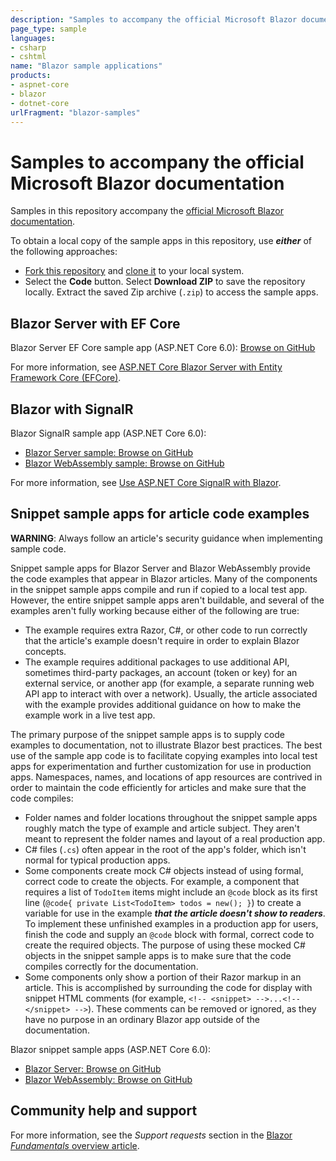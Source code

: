 ```yaml
---
description: "Samples to accompany the official Microsoft Blazor documentation."
page_type: sample
languages:
- csharp
- cshtml
name: "Blazor sample applications"
products:
- aspnet-core
- blazor
- dotnet-core
urlFragment: "blazor-samples"
---
```

# Samples to accompany the official Microsoft Blazor documentation

Samples in this repository accompany the [official Microsoft Blazor documentation](https://docs.microsoft.com/aspnet/core/blazor/).

To obtain a local copy of the sample apps in this repository, use ***either*** of the following approaches:

* [Fork this repository](https://docs.github.com/get-started/quickstart/fork-a-repo) and [clone it](https://docs.github.com/repositories/creating-and-managing-repositories/cloning-a-repository) to your local system.
* Select the **Code** button. Select **Download ZIP** to save the repository locally. Extract the saved Zip archive (`.zip`) to access the sample apps.

## Blazor Server with EF Core

Blazor Server EF Core sample app (ASP.NET Core 6.0): [Browse on GitHub](https://github.com/dotnet/blazor-samples/tree/main/6.0/BlazorServerEFCoreSample)

For more information, see [ASP.NET Core Blazor Server with Entity Framework Core (EFCore)](https://docs.microsoft.com/aspnet/core/blazor/blazor-server-ef-core).

## Blazor with SignalR

Blazor SignalR sample app (ASP.NET Core 6.0):

* [Blazor Server sample: Browse on GitHub](https://github.com/dotnet/blazor-samples/tree/main/6.0/BlazorServerSignalRApp)
* [Blazor WebAssembly sample: Browse on GitHub](https://github.com/dotnet/blazor-samples/tree/main/6.0/BlazorWebAssemblySignalRApp)

For more information, see [Use ASP.NET Core SignalR with Blazor](https://docs.microsoft.com/aspnet/core/tutorials/signalr-blazor).

## Snippet sample apps for article code examples

**WARNING**: Always follow an article's security guidance when implementing sample code.

Snippet sample apps for Blazor Server and Blazor WebAssembly provide the code examples that appear in Blazor articles. Many of the components in the snippet sample apps compile and run if copied to a local test app. However, the entire snippet sample apps aren't buildable, and several of the examples aren't fully working because either of the following are true:

* The example requires extra Razor, C#, or other code to run correctly that the article's example doesn't require in order to explain Blazor concepts.
* The example requires additional packages to use additional API, sometimes third-party packages, an account (token or key) for an external service, or another app (for example, a separate running web API app to interact with over a network). Usually, the article associated with the example provides additional guidance on how to make the example work in a live test app.

The primary purpose of the snippet sample apps is to supply code examples to documentation, not to illustrate Blazor best practices. The best use of the sample app code is to facilitate copying examples into local test apps for experimentation and further customization for use in production apps. Namespaces, names, and locations of app resources are contrived in order to maintain the code efficiently for articles and make sure that the code compiles:

* Folder names and folder locations throughout the snippet sample apps roughly match the type of example and article subject. They aren't meant to represent the folder names and layout of a real production app.
* C# files (`.cs`) often appear in the root of the app's folder, which isn't normal for typical production apps.
* Some components create mock C# objects instead of using formal, correct code to create the objects. For example, a component that requires a list of `TodoItem` items might include an `@code` block as its first line (`@code{ private List<TodoItem> todos = new(); }`) to create a variable for use in the example ***that the article doesn't show to readers***. To implement these unfinished examples in a production app for users, finish the code and supply an `@code` block with formal, correct code to create the required objects. The purpose of using these mocked C# objects in the snippet sample apps is to make sure that the code compiles correctly for the documentation.
* Some components only show a portion of their Razor markup in an article. This is accomplished by surrounding the code for display with snippet HTML comments (for example, `<!-- <snippet> -->...<!-- </snippet> -->`). These comments can be removed or ignored, as they have no purpose in an ordinary Blazor app outside of the documentation.

Blazor snippet sample apps (ASP.NET Core 6.0):

* [Blazor Server: Browse on GitHub](https://github.com/dotnet/blazor-samples/tree/main/6.0/BlazorSample_Server)
* [Blazor WebAssembly: Browse on GitHub](https://github.com/dotnet/blazor-samples/tree/main/6.0/BlazorSample_WebAssembly)

## Community help and support

For more information, see the *Support requests* section in the [Blazor *Fundamentals* overview article](https://docs.microsoft.com/aspnet/core/blazor/fundamentals/#support-requests).
